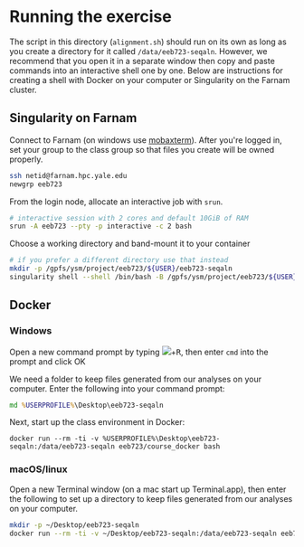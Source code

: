 
# Running the exercise

The script in this directory (`alignment.sh`) should run on its own as long as you create a directory for it called `/data/eeb723-seqaln`. However, we recommend that you open it in a separate window then copy and paste commands into an interactive shell one by one. Below are instructions for creating a shell with Docker on your computer or Singularity on the Farnam cluster. 

## Singularity on Farnam

Connect to Farnam (on windows use [mobaxterm](http://docs.ycrc.yale.edu/clusters-at-yale/access/#connect-from-windows)). After you're logged in, set your group to the class group so that files you create will be owned properly.

``` bash
ssh netid@farnam.hpc.yale.edu
newgrp eeb723
```

From the login node, allocate an interactive job with `srun`.

``` bash
# interactive session with 2 cores and default 10GiB of RAM
srun -A eeb723 --pty -p interactive -c 2 bash
```

Choose a working directory and band-mount it to your container

``` bash
# if you prefer a different directory use that instead
mkdir -p /gpfs/ysm/project/eeb723/${USER}/eeb723-seqaln
singularity shell --shell /bin/bash -B /gpfs/ysm/project/eeb723/${USER}/eeb723-seqaln:/data/eeb723-seqaln docker://eeb723/course_docker
```

## Docker

### Windows

Open a new command prompt by typing <kbd><img src=http://i.stack.imgur.com/B8Zit.png></kbd>+<kbd>R</kbd>, then enter `cmd` into the prompt and click OK

We need a folder to keep files generated from our analyses on your computer. Enter the following into your command prompt:

``` cmd
md %USERPROFILE%\Desktop\eeb723-seqaln
```

Next, start up the class environment in Docker:

```
docker run --rm -ti -v %USERPROFILE%\Desktop\eeb723-seqaln:/data/eeb723-seqaln eeb723/course_docker bash
```


### macOS/linux

Open a new Terminal window (on a mac start up Terminal.app), then enter the following to set up a directory to keep files generated from our analyses on your computer.

``` bash
mkdir -p ~/Desktop/eeb723-seqaln
docker run --rm -ti -v ~/Desktop/eeb723-seqaln:/data/eeb723-seqaln eeb723/course_docker bash
```
